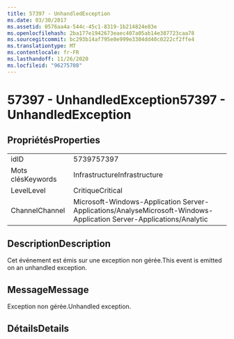 ```yaml
---
title: 57397 - UnhandledException
ms.date: 03/30/2017
ms.assetid: 0576aa4a-544c-45c1-8319-1b214824e83e
ms.openlocfilehash: 2ba177e1942673eaec407a05ab14e387723caa78
ms.sourcegitcommit: bc293b14af795e0e999e3304dd40c0222cf2ffe4
ms.translationtype: MT
ms.contentlocale: fr-FR
ms.lasthandoff: 11/26/2020
ms.locfileid: "96275708"
---
```

# <a name="57397---unhandledexception"></a><span data-ttu-id="b356e-102">57397 - UnhandledException</span><span class="sxs-lookup"><span data-stu-id="b356e-102">57397 - UnhandledException</span></span>

## <a name="properties"></a><span data-ttu-id="b356e-103">Propriétés</span><span class="sxs-lookup"><span data-stu-id="b356e-103">Properties</span></span>  
  
|||  
|-|-|  
|<span data-ttu-id="b356e-104">id</span><span class="sxs-lookup"><span data-stu-id="b356e-104">ID</span></span>|<span data-ttu-id="b356e-105">57397</span><span class="sxs-lookup"><span data-stu-id="b356e-105">57397</span></span>|  
|<span data-ttu-id="b356e-106">Mots clés</span><span class="sxs-lookup"><span data-stu-id="b356e-106">Keywords</span></span>|<span data-ttu-id="b356e-107">Infrastructure</span><span class="sxs-lookup"><span data-stu-id="b356e-107">Infrastructure</span></span>|  
|<span data-ttu-id="b356e-108">Level</span><span class="sxs-lookup"><span data-stu-id="b356e-108">Level</span></span>|<span data-ttu-id="b356e-109">Critique</span><span class="sxs-lookup"><span data-stu-id="b356e-109">Critical</span></span>|  
|<span data-ttu-id="b356e-110">Channel</span><span class="sxs-lookup"><span data-stu-id="b356e-110">Channel</span></span>|<span data-ttu-id="b356e-111">Microsoft-Windows-Application Server-Applications/Analyse</span><span class="sxs-lookup"><span data-stu-id="b356e-111">Microsoft-Windows-Application Server-Applications/Analytic</span></span>|  
  
## <a name="description"></a><span data-ttu-id="b356e-112">Description</span><span class="sxs-lookup"><span data-stu-id="b356e-112">Description</span></span>  

 <span data-ttu-id="b356e-113">Cet événement est émis sur une exception non gérée.</span><span class="sxs-lookup"><span data-stu-id="b356e-113">This event is emitted on an unhandled exception.</span></span>  
  
## <a name="message"></a><span data-ttu-id="b356e-114">Message</span><span class="sxs-lookup"><span data-stu-id="b356e-114">Message</span></span>  

 <span data-ttu-id="b356e-115">Exception non gérée.</span><span class="sxs-lookup"><span data-stu-id="b356e-115">Unhandled exception.</span></span>  
  
## <a name="details"></a><span data-ttu-id="b356e-116">Détails</span><span class="sxs-lookup"><span data-stu-id="b356e-116">Details</span></span>
